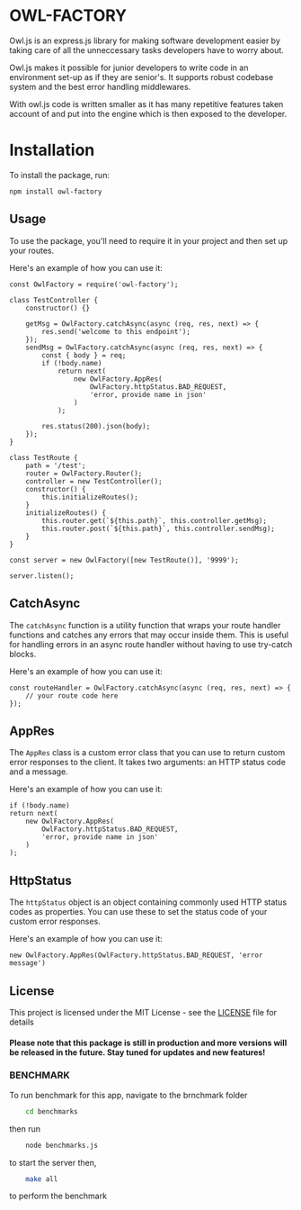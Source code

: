 # OWL-FACTORY

Owl.js is an express.js library for making software development easier by taking care of all the unneccessary tasks developers have to worry about.

Owl.js makes it possible for junior developers to write code in an environment set-up as if they are senior's. It supports robust codebase system and the best error handling middlewares.

With owl.js code is written smaller as it has many repetitive features taken account of and put into the engine which is then exposed to the developer.

# Installation

To install the package, run:

`npm install owl-factory`

## Usage

To use the package, you'll need to require it in your project and then set up your routes.

Here's an example of how you can use it:

    const OwlFactory = require('owl-factory');

    class TestController {
    	constructor() {}

    	getMsg = OwlFactory.catchAsync(async (req, res, next) => {
    		res.send('welcome to this endpoint');
    	});
    	sendMsg = OwlFactory.catchAsync(async (req, res, next) => {
    		const { body } = req;
    		if (!body.name)
    			return next(
    				new OwlFactory.AppRes(
    					OwlFactory.httpStatus.BAD_REQUEST,
    					'error, provide name in json'
    				)
    			);

    		res.status(200).json(body);
    	});
    }

    class TestRoute {
    	path = '/test';
    	router = OwlFactory.Router();
    	controller = new TestController();
    	constructor() {
    		this.initializeRoutes();
    	}
    	initializeRoutes() {
    		this.router.get(`${this.path}`, this.controller.getMsg);
    		this.router.post(`${this.path}`, this.controller.sendMsg);
    	}
    }

    const server = new OwlFactory([new TestRoute()], '9999');

    server.listen();

## CatchAsync

The `catchAsync` function is a utility function that wraps your route handler functions and catches any errors that may occur inside them. This is useful for handling errors in an async route handler without having to use try-catch blocks.

Here's an example of how you can use it:

    const routeHandler = OwlFactory.catchAsync(async (req, res, next) => {
    	// your route code here
    });

## AppRes

The `AppRes` class is a custom error class that you can use to return custom error responses to the client. It takes two arguments: an HTTP status code and a message.

Here's an example of how you can use it:

    if (!body.name)
    return next(
    	new OwlFactory.AppRes(
    		OwlFactory.httpStatus.BAD_REQUEST,
    		'error, provide name in json'
    	)
    );

## HttpStatus

The `httpStatus` object is an object containing commonly used HTTP status codes as properties. You can use these to set the status code of your custom error responses.

Here's an example of how you can use it:

    new OwlFactory.AppRes(OwlFactory.httpStatus.BAD_REQUEST, 'error message')

## License

This project is licensed under the MIT License - see the [LICENSE](LICENSE) file for details

#### Please note that this package is still in production and more versions will be released in the future. Stay tuned for updates and new features!

### BENCHMARK

To run benchmark for this app, navigate to the brnchmark folder

```bash
    cd benchmarks
```

then run

```bash
    node benchmarks.js
```

to start the server then,

```bash
    make all
```

to perform the benchmark
